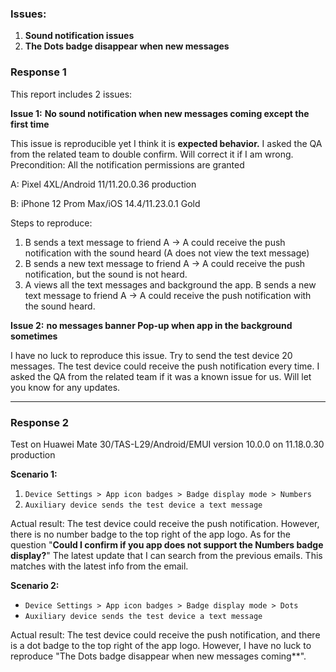 ### Issues:

1. **Sound notification issues** 
2. **The Dots badge disappear when new messages**

### Response 1

This report includes 2 issues:

**Issue 1:** **No sound notification when new messages coming except the first time**

This issue is reproducible yet I think it is **expected behavior.** I asked the QA from the related team to double confirm. Will correct it if I am wrong. Precondition: All the notification permissions are granted

A: Pixel 4XL/Android 11/11.20.0.36 production

B: iPhone 12 Prom Max/iOS 14.4/11.23.0.1 Gold

Steps to reproduce:

1. B sends a text message to friend A -> A could receive the push notification with the sound heard (A does not view the text message)
2. B sends a new text message to friend A -> A could receive the push notification, but the sound is not heard.
3. A views all the text messages and background the app. B sends a new text message to friend A -> A could receive the push notification with the sound heard.

**Issue 2:** **no messages banner Pop-up when app in the background sometimes**

I have no luck to reproduce this issue. Try to send the test device 20 messages. The test device could receive the push notification every time. I asked the QA from the related team if it was a known issue for us. Will let you know for any updates.

----

### Response 2

Test on Huawei Mate 30/TAS-L29/Android/EMUI version 10.0.0 on 11.18.0.30 production

**Scenario 1:** 

1. `Device Settings > App icon badges > Badge display mode > Numbers`
2. `Auxiliary device sends the test device a text message`

Actual result: The test device could receive the push notification. However, there is no number badge to the top right of the app logo. As for the question "**Could I confirm if you app does not support the Numbers badge display?**" The latest update that I can search from the previous emails. This matches with the latest info from the email.

**Scenario 2:**

- `Device Settings > App icon badges > Badge display mode > Dots`
- `Auxiliary device sends the test device a text message`

Actual result: The test device could receive the push notification, and there is a dot badge to the top right of the app logo. However, I have no luck to reproduce "The Dots badge disappear when new messages coming**".